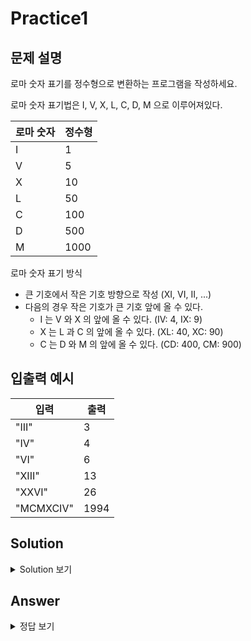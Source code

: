 Practice1
===

문제 설명
---
로마 숫자 표기를 정수형으로 변환하는 프로그램을 작성하세요.

로마 숫자 표기법은 I, V, X, L, C, D, M 으로 이루어져있다.

|로마 숫자|정수형|
|---|---|
|I|1|
|V|5|
|X|10|
|L|50|
|C|100|
|D|500|
|M|1000|


로마 숫자 표기 방식
* 큰 기호에서 작은 기호 방향으로 작성 (XI, VI, II, ...)
* 다음의 경우 작은 기호가 큰 기호 앞에 올 수 있다.
  * I 는 V 와 X 의 앞에 올 수 있다. (IV: 4, IX: 9)
  * X 는 L 과 C 의 앞에 올 수 있다. (XL: 40, XC: 90)
  * C 는 D 와 M 의 앞에 올 수 있다. (CD: 400, CM: 900)
  
    
입출력 예시
---

|입력|출력|
|---|---|
|"III"|3|
|"IV"|4|
|"VI"|6|
|"XIII"|13|
|"XXVI"|26|
|"MCMXCIV"|1994|



Solution
---
<details>
<summary>Solution 보기</summary>
<div markdown="1">

<h4> 🍑 키워드 : 아스키 모드, if문 </h4>


ex) `MCMXCIV` : 1994
`M` 은 C보다 커서 더한다. 1000

`C`  M보다 작으니까 C(100)만큼  뺀다.   —- 1000 - 100 = **900**

`M`  X보다 크니까 1000을 더한다.   900 + 1000 = 1900

`X` C보다 작으니까 뺀다. 1900 - 10 = 1890

`C` I보다 크니까 더한다. 1890 + 100 - 1990

`I` V보다 작으니까 뺸다. 1990 - 1 = 1989

`V` 마지막 문자는 그냥 더한다. 1989 + 5 = 1994


</div>
</details>

Answer
---
<details>
<summary>정답 보기</summary>
<div markdown="1">

``` java
import java.util.HashMap;

public class Practice1 {
    public static void solution(String s) {
        HashMap<Character, Integer> map = new HashMap<>();
        map.put('I', 1);
        map.put('V', 5);
        map.put('X', 10);
        map.put('L', 50);
        map.put('C', 100);
        map.put('D', 500);
        map.put('M', 1000);

        int sum = 0;
        char[] arr = s.toCharArray();
        for (int i = 0; i < arr.length - 1; i++) {
            if (map.get(arr[i]) < map.get(arr[i + 1])) {
                sum -= map.get(arr[i]);
            } else {
                sum += map.get(arr[i]);
            }
        }
        sum += map.get(arr[arr.length - 1]);   // 마지막 값 더해주기
        System.out.println(sum);

    }

    public static void main(String[] args) {
        // Test code
        solution("III");
        solution("IV");
        solution("VI");
        solution("XIII");
        solution("XXVI");
        solution("MCMXCIV");
    }
}


```


</div>
</details>
